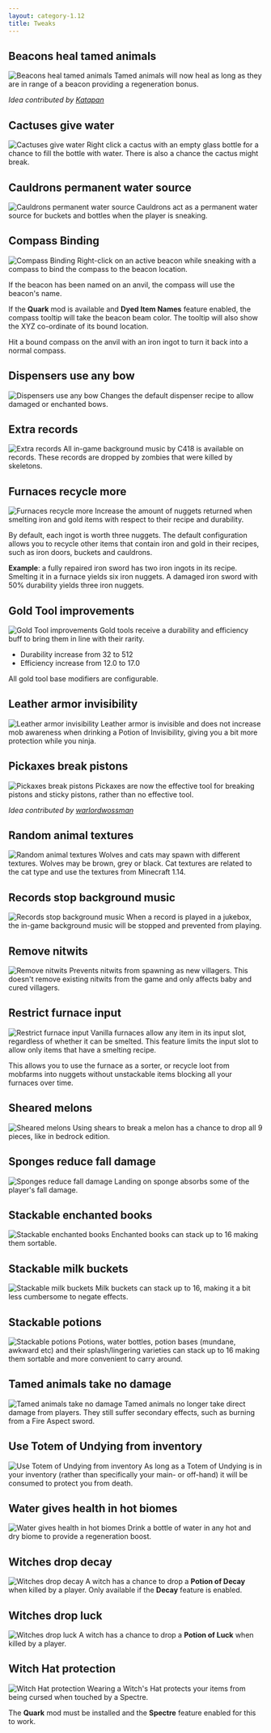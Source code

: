 ```yaml
---
layout: category-1.12
title: Tweaks
---
```


## Beacons heal tamed animals
![Beacons heal tamed animals](https://i.postimg.cc/ydxjKgj5/tamedanimalshealing.jpg)
Tamed animals will now heal as long as they are in range of a beacon providing a regeneration bonus.

*Idea contributed by [Katapan](https://www.reddit.com/user/Katapan)*

## Cactuses give water
![Cactuses give water](https://i.postimg.cc/cHfHrTF8/cactuswater.jpg)
Right click a cactus with an empty glass bottle for a chance to fill the bottle with water. There is also a chance the cactus might break. 

## Cauldrons permanent water source
![Cauldrons permanent water source](https://i.postimg.cc/1XH3KXhm/cauldronwatersource.jpg)
Cauldrons act as a permanent water source for buckets and bottles when the player is sneaking. 

## Compass Binding
![Compass Binding](https://i.postimg.cc/mrHZ58f6/compassbinding.jpg)
Right-click on an active beacon while sneaking with a compass to bind the compass to the beacon location.

If the beacon has been named on an anvil, the compass will use the beacon's name. 

If the **Quark** mod is available and **Dyed Item Names** feature enabled, the compass tooltip will take the beacon beam color.  The tooltip will also show the XYZ co-ordinate of its bound location.

Hit a bound compass on the anvil with an iron ingot to turn it back into a normal compass.

## Dispensers use any bow
![Dispensers use any bow](https://i.postimg.cc/ZK5bSTzN/dispensersuseanybow.jpg)
Changes the default dispenser recipe to allow damaged or enchanted bows.

## Extra records
![Extra records](https://i.postimg.cc/RhszFHxH/extrarecords.jpg)
All in-game background music by C418 is available on records. These records are dropped by zombies that were killed by skeletons.

## Furnaces recycle more
![Furnaces recycle more](https://i.postimg.cc/BQb0zM2c/furnacesrecyclemore.jpg)
Increase the amount of nuggets returned when smelting iron and gold items with respect to their recipe and durability.

By default, each ingot is worth three nuggets.  The default configuration allows you to recycle other items that contain iron and gold in their recipes, such as iron doors, buckets and cauldrons.

**Example**: a fully repaired iron sword has two iron ingots in its recipe.  Smelting it in a furnace yields six iron nuggets.  A damaged iron sword with 50% durability yields three iron nuggets.

## Gold Tool improvements
![Gold Tool improvements](https://i.postimg.cc/pdbMpv4q/goldtoolimprovements.jpg)
Gold tools receive a durability and efficiency buff to bring them in line with their rarity.

* Durability increase from 32 to 512
* Efficiency increase from 12.0 to 17.0

All gold tool base modifiers are configurable.

## Leather armor invisibility
![Leather armor invisibility](https://i.postimg.cc/mDjvXHD5/leatherarmorinvisibility.jpg)
Leather armor is invisible and does not increase mob awareness when drinking a Potion of Invisibility, giving you a bit more protection while you ninja. 

## Pickaxes break pistons
![Pickaxes break pistons](https://i.postimg.cc/vHcJhDd0/pickaxesbreakpistons.jpg)
Pickaxes are now the effective tool for breaking pistons and sticky pistons, rather than no effective tool.

*Idea contributed by [warlordwossman](https://www.reddit.com/user/warlordwossman)*

## Random animal textures
![Random animal textures](https://i.postimg.cc/g0qQjZv2/randomanimaltextures.jpg)
Wolves and cats may spawn with different textures. Wolves may be brown, grey or black.  Cat textures are related to the cat type and use the textures from Minecraft 1.14.

## Records stop background music
![Records stop background music](https://i.postimg.cc/CKV9wNn2/recordsstopbackgroundmusic.jpg)
When a record is played in a jukebox, the in-game background music will be stopped and prevented from playing. 

## Remove nitwits
![Remove nitwits](https://i.postimg.cc/h43wXg7T/removenitwits.jpg)
Prevents nitwits from spawning as new villagers.  This doesn't remove existing nitwits from the game and only affects baby and cured villagers.

## Restrict furnace input
![Restrict furnace input](https://i.postimg.cc/3RxSwb8t/restrictfurnaceinput.jpg)
Vanilla furnaces allow any item in its input slot, regardless of whether it can be smelted.  This feature limits the input slot to allow only items that have a smelting recipe.

This allows you to use the furnace as a sorter, or recycle loot from mobfarms into nuggets without unstackable items blocking all your furnaces over time.

## Sheared melons
![Sheared melons](https://i.postimg.cc/dtbx9B60/shearedmelons.jpg)
Using shears to break a melon has a chance to drop all 9 pieces, like in bedrock edition. 

## Sponges reduce fall damage
![Sponges reduce fall damage](https://i.postimg.cc/50KPQqjb/spongesreducefalldamage.jpg)
Landing on sponge absorbs some of the player's fall damage. 

## Stackable enchanted books
![Stackable enchanted books](https://i.postimg.cc/VvSKqrbM/stackableenchantedbooks.jpg)
Enchanted books can stack up to 16 making them sortable.

## Stackable milk buckets
![Stackable milk buckets](https://i.postimg.cc/KcVqZNd5/stackablemilkbuckets.jpg)
Milk buckets can stack up to 16, making it a bit less cumbersome to negate effects. 

## Stackable potions
![Stackable potions](https://i.postimg.cc/ncDdMmxf/stackablepotions.jpg)
Potions, water bottles, potion bases (mundane, awkward etc) and their splash/lingering varieties can stack up to 16 making them sortable and more convenient to carry around.

## Tamed animals take no damage
![Tamed animals take no damage](https://i.postimg.cc/1tdH3mYz/tamedanimalsnodamage.jpg)
Tamed animals no longer take direct damage from players. They still suffer secondary effects, such as burning from a Fire Aspect sword. 

## Use Totem of Undying from inventory
![Use Totem of Undying from inventory](https://i.postimg.cc/7Y0pddfz/usetotemfrominventory.jpg)
As long as a Totem of Undying is in your inventory (rather than specifically your main- or off-hand) it will be consumed to protect you from death. 

## Water gives health in hot biomes
![Water gives health in hot biomes](https://i.postimg.cc/GphVBpzP/waterinhotbiomes.jpg)
Drink a bottle of water in any hot and dry biome to provide a regeneration boost. 

## Witches drop decay
![Witches drop decay](https://i.postimg.cc/sXMLc0kv/witchesdropdecay.jpg)
A witch has a chance to drop a **Potion of Decay** when killed by a player. Only available if the **Decay** feature is enabled. 

## Witches drop luck
![Witches drop luck](https://i.postimg.cc/MTgFrmwt/witchesdropluck.jpg)
A witch has a chance to drop a **Potion of Luck** when killed by a player.

## Witch Hat protection
![Witch Hat protection](https://i.postimg.cc/7h7WvJY4/witchhatprotection.jpg)
Wearing a Witch's Hat protects your items from being cursed when touched by a Spectre.

The **Quark** mod must be installed and the **Spectre** feature enabled for this to work.